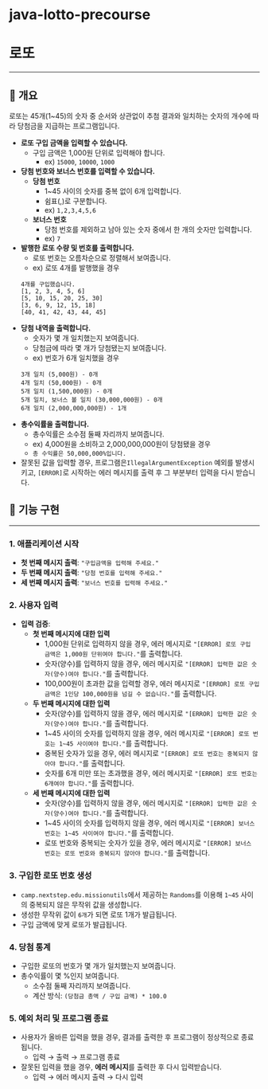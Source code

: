 # java-lotto-precourse

# **로또**

---

## 📌 개요

로또는 45개(1~45)의 숫자 중 순서와 상관없이 추첨 결과와 일치하는 숫자의 개수에 따라 당첨금을 지급하는 프로그램입니다.

- **로또 구입 금액을 입력할 수 있습니다.**
    - 구입 금액은 1,000원 단위로 입력해야 합니다.
        - ex) `15000`, `10000`, `1000`
- **당첨 번호와 보너스 번호를 입력할 수 있습니다.**
    - **당첨 번호**
        - 1~45 사이의 숫자를 중복 없이 6개 입력합니다.
        - 쉼표(,)로 구분합니다.
        - ex) `1,2,3,4,5,6`
    - **보너스 번호**
        - 당첨 번호를 제외하고 남아 있는 숫자 중에서 한 개의 숫자만 입력합니다.
        - ex) `7`
- **발행한 로또 수량 및 번호를 출력합니다.**
    - 로또 번호는 오름차순으로 정렬해서 보여줍니다.
    - ex) 로또 4개를 발행했을 경우
    ```
    4개를 구입했습니다.
    [1, 2, 3, 4, 5, 6]
    [5, 10, 15, 20, 25, 30]
    [3, 6, 9, 12, 15, 18]
    [40, 41, 42, 43, 44, 45]
    ```
- **당첨 내역을 출력합니다.**
    - 숫자가 몇 개 일치했는지 보여줍니다.
    - 당첨금에 따라 몇 개가 당첨됐는지 보여줍니다.
    - ex) 번호가 6개 일치했을 경우
    ```
    3개 일치 (5,000원) - 0개
    4개 일치 (50,000원) - 0개
    5개 일치 (1,500,000원) - 0개
    5개 일치, 보너스 볼 일치 (30,000,000원) - 0개
    6개 일치 (2,000,000,000원) - 1개
    ```
- **총수익률을 출력합니다.**
    - 총수익률은 소수점 둘째 자리까지 보여줍니다.
    - ex) 4,000원을 소비하고 2,000,000,000원이 당첨됐을 경우
    - `총 수익률은 50,000,000%입니다.`
- 잘못된 값을 입력할 경우, 프로그램은`IllegalArgumentException` 예외를 발생시키고, `[ERROR]`로 시작하는 에러 메시지를 출력 후 그 부분부터 입력을 다시 받습니다.

## 📝 기능 구현

---

### 1. 애플리케이션 시작

- **첫 번째 메시지 출력**: `"구입금액을 입력해 주세요."`
- **두 번째 메시지 출력**: `"당첨 번호를 입력해 주세요."`
- **세 번째 메시지 출력**: `"보너스 번호를 입력해 주세요."`

### 2. 사용자 입력

- **입력 검증**:
    - **첫 번째 메시지에 대한 입력**
        - 1,000원 단위로 입력하지 않을 경우, 에러 메시지로 `"[ERROR] 로또 구입 금액은 1,000원 단위여야 합니다."`를 출력합니다.
        - 숫자(양수)를 입력하지 않을 경우, 에러 메시지로 `"[ERROR] 입력한 값은 숫자(양수)여야 합니다."`를 출력합니다.
        - 100,000원이 초과한 값을 입력할 경우, 에러 메시지로 `"[ERROR] 로또 구입 금액은 1인당 100,000원을 넘길 수 없습니다."`를 출력합니다.
    - **두 번째 메시지에 대한 입력**
        - 숫자(양수)를 입력하지 않을 경우, 에러 메시지로 `"[ERROR] 입력한 값은 숫자(양수)여야 합니다."`를 출력합니다.
        - 1~45 사이의 숫자를 입력하지 않을 경우, 에러 메시지로 `"[ERROR] 로또 번호는 1~45 사이여야 합니다."`를 출력합니다.
        - 중복된 숫자가 있을 경우, 에러 메시지로 `"[ERROR] 로또 번호는 중복되지 않아야 합니다."`를 출력합니다.
        - 숫자를 6개 미만 또는 초과했을 경우, 에러 메시지로 `"[ERROR] 로또 번호는 6개여야 합니다."`를 출력합니다.
    - **세 번째 메시지에 대한 입력**
        - 숫자(양수)를 입력하지 않을 경우, 에러 메시지로 `"[ERROR] 입력한 값은 숫자(양수)여야 합니다."`를 출력합니다.
        - 1~45 사이의 숫자를 입력하지 않을 경우, 에러 메시지로 `"[ERROR] 보너스 번호는 1~45 사이여야 합니다."`를 출력합니다.
        - 로또 번호와 중복되는 숫자가 있을 경우, 에러 메시지로 `"[ERROR] 보너스 번호는 로또 번호와 중복되지 않아야 합니다."`를 출력합니다.

### 3. 구입한 로또 번호 생성

- `camp.nextstep.edu.missionutils`에서 제공하는 `Randoms`를 이용해 `1~45` 사이의 중복되지 않은 무작위 값을 생성합니다.
- 생성한 무작위 값이 `6개`가 되면 로또 1개가 발급됩니다.
- 구입 금액에 맞게 로또가 발급됩니다.

### 4. 당첨 통계

- 구입한 로또의 번호가 몇 개가 일치했는지 보여줍니다.
- 총수익률이 몇 %인지 보여줍니다.
    - 소수점 둘째 자리까지 보여줍니다.
    - 계산 방식: `(당첨금 총액 / 구입 금액) * 100.0`

### 5. 예외 처리 및 프로그램 종료

- 사용자가 올바른 입력을 했을 경우, 결과를 출력한 후 프로그램이 정상적으로 종료됩니다.
    - 입력 → 출력 → 프로그램 종료
- 잘못된 입력을 했을 경우, **에러 메시지**를 출력한 후 다시 입력받습니다.
    - 입력 → 에러 메시지 출력 → 다시 입력